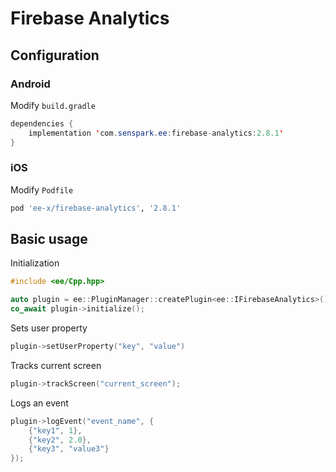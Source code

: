 # Firebase Analytics
## Configuration
### Android
Modify `build.gradle`
```java
dependencies {
    implementation 'com.senspark.ee:firebase-analytics:2.8.1'
}
```

### iOS
Modify `Podfile`
```ruby
pod 'ee-x/firebase-analytics', '2.8.1'
```

## Basic usage
Initialization
```cpp
#include <ee/Cpp.hpp>

auto plugin = ee::PluginManager::createPlugin<ee::IFirebaseAnalytics>();
co_await plugin->initialize();
```

Sets user property
```cpp
plugin->setUserProperty("key", "value")
```

Tracks current screen
```cpp
plugin->trackScreen("current_screen");
```

Logs an event
```cpp
plugin->logEvent("event_name", {
    {"key1", 1},
    {"key2", 2.0},
    {"key3", "value3"}
});
```